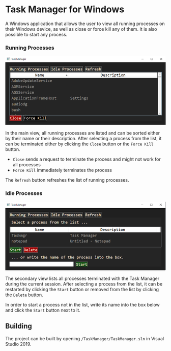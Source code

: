 # Task Manager for Windows

A Windows application that allows the user to view all running processes on their Windows device, as well as close or force kill any of them. It is also possible to start any process.

### Running Processes
![Running Processes](https://github.com/MartinTaTTe/windows-task-manager/blob/master/media/running_processes.png)

In the main view, all running processes are listed and can be sorted either by their name or their description. After selecting a process from the list, it can be terminated either by clicking the `Close` button or the `Force Kill` button.
- `Close` sends a request to terminate the process and might not work for all processes
- `Force Kill` immediately terminates the process

The `Refresh` button refreshes the list of running processes.

### Idle Processes
![Idle Processes](https://github.com/MartinTaTTe/windows-task-manager/blob/master/media/idle_processes.png)

The secondary view lists all processes terminated with the Task Manager during the current session. After selecting a process from the list, it can be restarted by clicking the `Start` button or removed from the list by clicking the `Delete` button.

In order to start a process not in the list, write its name into the box below and click the `Start` button next to it.

## Building
The project can be built by opening `/TaskManager/TaskManager.sln` in Visual Studio 2019.